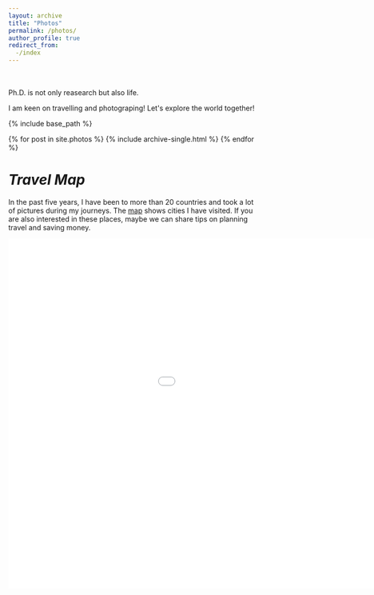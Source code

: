 ```yaml
---
layout: archive
title: "Photos"
permalink: /photos/
author_profile: true
redirect_from:
  -/index 
---
```

<br>
<br>
Ph.D. is not only reasearch but also life.

I am keen on travelling and photograping! Let's explore the world together!


{% include base_path %}


{% for post in site.photos %}
  {% include archive-single.html %}
{% endfor %}

*Travel Map*
======
In the past five years, I have been to more than 20 countries and took a lot of pictures during my journeys. The [map](https://mengyuanuk.github.io/talkmap.html)
shows cities I have visited. If you are also interested in these places, maybe we can share tips on planning travel and saving money. 
<iframe src="/talkmap/map.html" height="700" width="1200" style="border:none;"></iframe>
